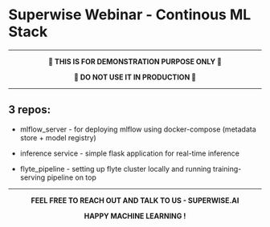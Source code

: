 # Superwise Webinar - Continous ML Stack



***

<p align="center" width="100%">
<b>🚧 THIS IS FOR DEMONSTRATION PURPOSE ONLY 🚧</b>
<p align="center" width="100%">
<b>🚧 DO NOT USE IT IN PRODUCTION 🚧</b>

***
## 3 repos:

- mlflow_server - for deploying mlflow using docker-compose (metadata store + model registry)

- inference service - simple flask application for real-time inference

- flyte_pipeline - setting up flyte cluster locally and running training-serving pipeline on top


***
<p align="center" width="100%">
<b> FEEL FREE TO REACH OUT AND TALK TO US - SUPERWISE.AI</b>
<p align="center" width="100%">
<b> HAPPY MACHINE LEARNING !</b>